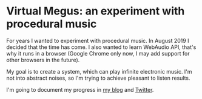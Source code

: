 # Virtual Megus: an experiment with procedural music

For years I wanted to experiment with procedural music. In August 2019 I decided that the time has come. I also wanted to learn WebAudio API, that's why it runs in a browser (Google Chrome only now, I may add support for other browsers in the future).

My goal is to create a system, which can play infinite electronic music. I'm not into abstract noises, so I'm trying to achieve pleasant to listen results.

I'm going to document my progress in [my blog](https://megus.org) and [Twitter](https://twitter.com/sugem).
